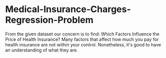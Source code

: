 # Medical-Insurance-Charges-Regression-Problem
From the given dataset our concern is to find: Which Factors Influence the Price of Health Insurance? Many factors that affect how much you pay for health insurance are not within your control. Nonetheless, it's good to have an understanding of what they are.

